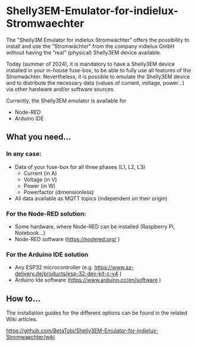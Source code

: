# Shelly3EM-Emulator-for-indielux-Stromwaechter

The "Shelly3M Emulator for indielux Stromwächter" offers the possibility to install and use the "Stromwächter" from the company indielux GmbH without having the “real” (physical) Shelly3EM device available.

Today (summer of 2024), it is mandatory to have a Shelly3EM device installed in your in-house fuse-box, to be able to fully use all features of the Stromwächter.
Nevertheless, it is possible to emulate the Shelly3EM device and to distribute the necessary data (values of current, voltage, power…) via other hardware and/or software sources.

Currently, the Shelly3EM emulator is available for
+ Node-RED
+ Arduino IDE



## What you need…

### In any case:
+ Data of your fuse-box for all three phases (L1, L2, L3)
  + Current (in A)
  + Voltage (in V)
  + Power (in W)
  + Powerfactor (dimensionless)
+ All data available as MQTT topics (independent on their origin)

### For the Node-RED solution:
+ Some hardware, where Node-RED can be installed (Raspberry Pi, Notebook…)
+ Node-RED software (https://nodered.org/ )

### For the Arduino IDE solution
+ Any ESP32 microcontroller (e.g. https://www.az-delivery.de/products/esp-32-dev-kit-c-v4 )
+ Arduino Ide software (https://www.arduino.cc/en/software )



## How to…

The installation guides for the different options can be found in the related Wiki articles.

https://github.com/BetaTobi/Shelly3EM-Emulator-for-indielux-Stromwaechter/wiki

